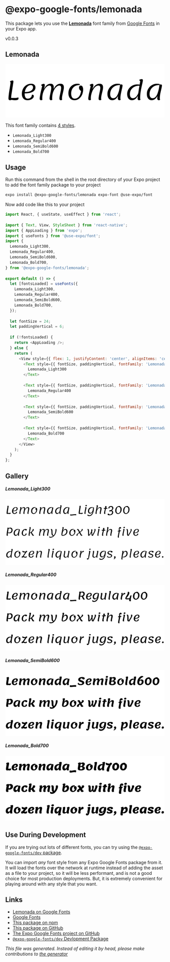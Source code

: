 # @expo-google-fonts/lemonada

This package lets you use the [**Lemonada**](https://fonts.google.com/specimen/Lemonada) font family from [Google Fonts](https://fonts.google.com/) in your Expo app.

v0.0.3

## Lemonada

![Lemonada](./font-family.png)

This font family contains [4 styles](#gallery).

- `Lemonada_Light300`
- `Lemonada_Regular400`
- `Lemonada_SemiBold600`
- `Lemonada_Bold700`

## Usage

Run this command from the shell in the root directory of your Expo project to add the font family package to your project
```sh
expo install @expo-google-fonts/lemonada expo-font @use-expo/font
```

Now add code like this to your project
```js
import React, { useState, useEffect } from 'react';

import { Text, View, StyleSheet } from 'react-native';
import { AppLoading } from 'expo';
import { useFonts } from '@use-expo/font';
import {
  Lemonada_Light300,
  Lemonada_Regular400,
  Lemonada_SemiBold600,
  Lemonada_Bold700,
} from '@expo-google-fonts/lemonada';

export default () => {
  let [fontsLoaded] = useFonts({
    Lemonada_Light300,
    Lemonada_Regular400,
    Lemonada_SemiBold600,
    Lemonada_Bold700,
  });

  let fontSize = 24;
  let paddingVertical = 6;

  if (!fontsLoaded) {
    return <AppLoading />;
  } else {
    return (
      <View style={{ flex: 1, justifyContent: 'center', alignItems: 'center' }}>
        <Text style={{ fontSize, paddingVertical, fontFamily: 'Lemonada_Light300' }}>
          Lemonada_Light300
        </Text>

        <Text style={{ fontSize, paddingVertical, fontFamily: 'Lemonada_Regular400' }}>
          Lemonada_Regular400
        </Text>

        <Text style={{ fontSize, paddingVertical, fontFamily: 'Lemonada_SemiBold600' }}>
          Lemonada_SemiBold600
        </Text>

        <Text style={{ fontSize, paddingVertical, fontFamily: 'Lemonada_Bold700' }}>
          Lemonada_Bold700
        </Text>
      </View>
    );
  }
};

```

## Gallery

##### Lemonada_Light300
![Lemonada_Light300](./cd1018b5355f76f3e9ff9d859172bbccef3a0e0bb0b6956ed913a2edba4e9673.ttf.png)

##### Lemonada_Regular400
![Lemonada_Regular400](./6c9760a51ed4b78cf2a172836b2cbc10f540963fdcaf88ef76d10cd4559ee07e.ttf.png)

##### Lemonada_SemiBold600
![Lemonada_SemiBold600](./b17674113757a97537383dc22f4c28496ce5d1fc8274386430fd9d602216a6a7.ttf.png)

##### Lemonada_Bold700
![Lemonada_Bold700](./9f8159cd531775a6fab18432a618771064672ca7a1c6c7db49780d18de0d87d0.ttf.png)


## Use During Development

If you are trying out lots of different fonts, you can try using the [`@expo-google-fonts/dev` package](https://www.npmjs.com/package/@expo-google-fonts/dev).

You can import *any* font style from any Expo Google Fonts package from it. It will load the fonts
over the network at runtime instead of adding the asset as a file to your project, so it will be 
less performant, and is not a good choice for most production deployments. But, it is extremely convenient
for playing around with any style that you want.

## Links

- [Lemonada on Google Fonts](https://fonts.google.com/specimen/Lemonada)
- [Google Fonts](https://fonts.google.com/)
- [This package on npm](https://www.npmjs.com/package/@expo-google-fonts/lemonada)
- [This package on GitHub](https://github.com/expo/google-fonts/tree/master/font-packages/lemonada)
- [The Expo Google Fonts project on GitHub](https://github.com/expo/google-fonts)
- [`@expo-google-fonts/dev` Devlopment Package](https://github.com/expo/google-fonts/tree/master/font-packages/dev)


*This file was generated. Instead of editing it by head, please make contributions to [the generator](https://github.com/expo/google-fonts/tree/master/packages/generator)*
